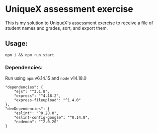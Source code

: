 # UniqueX assessment exercise

This is my solution to UniqueX's assessment exercise to receive a file of student names and grades, sort, and export them.

## Usage:

`npm i && npm run start`

### Dependencies:

Run using `npm` v6.14.15 and `node` v14.18.0
```
"dependencies": {
    "ejs": "^3.1.8",
    "express": "^4.18.2",
    "express-fileupload": "^1.4.0"
},
"devDependencies": {
    "eslint": "^8.28.0",
    "eslint-config-google": "^0.14.0",
    "nodemon": "^2.0.20"
}
```